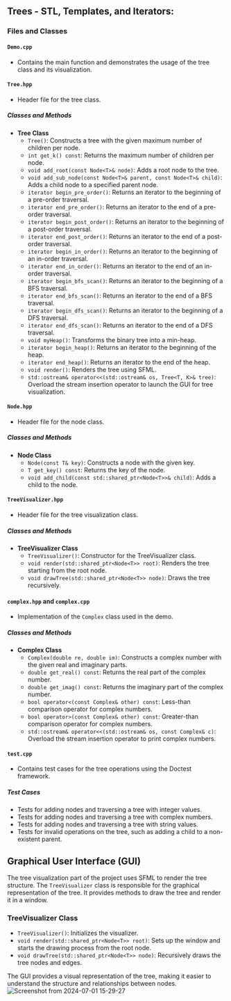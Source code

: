 
## Trees - STL, Templates, and Iterators:

### Files and Classes

#### `Demo.cpp`

- Contains the main function and demonstrates the usage of the tree class and its visualization.

#### `Tree.hpp`

- Header file for the tree class.

##### Classes and Methods

- **Tree Class**
  - `Tree()`: Constructs a tree with the given maximum number of children per node.
  - `int get_k() const`: Returns the maximum number of children per node.
  - `void add_root(const Node<T>& node)`: Adds a root node to the tree.
  - `void add_sub_node(const Node<T>& parent, const Node<T>& child)`: Adds a child node to a specified parent node.
  - `iterator begin_pre_order()`: Returns an iterator to the beginning of a pre-order traversal.
  - `iterator end_pre_order()`: Returns an iterator to the end of a pre-order traversal.
  - `iterator begin_post_order()`: Returns an iterator to the beginning of a post-order traversal.
  - `iterator end_post_order()`: Returns an iterator to the end of a post-order traversal.
  - `iterator begin_in_order()`: Returns an iterator to the beginning of an in-order traversal.
  - `iterator end_in_order()`: Returns an iterator to the end of an in-order traversal.
  - `iterator begin_bfs_scan()`: Returns an iterator to the beginning of a BFS traversal.
  - `iterator end_bfs_scan()`: Returns an iterator to the end of a BFS traversal.
  - `iterator begin_dfs_scan()`: Returns an iterator to the beginning of a DFS traversal.
  - `iterator end_dfs_scan()`: Returns an iterator to the end of a DFS traversal.
  - `void myHeap()`: Transforms the binary tree into a min-heap.
  - `iterator begin_heap()`: Returns an iterator to the beginning of the heap.
  - `iterator end_heap()`: Returns an iterator to the end of the heap.
  - `void render()`: Renders the tree using SFML.
  - `std::ostream& operator<<(std::ostream& os, Tree<T, K>& tree)`: Overload the stream insertion operator to launch the GUI for tree visualization.

#### `Node.hpp`

- Header file for the node class.

##### Classes and Methods

- **Node Class**
  - `Node(const T& key)`: Constructs a node with the given key.
  - `T get_key() const`: Returns the key of the node.
  - `void add_child(const std::shared_ptr<Node<T>>& child)`: Adds a child to the node.

#### `TreeVisualizer.hpp`

- Header file for the tree visualization class.

##### Classes and Methods

- **TreeVisualizer Class**
  - `TreeVisualizer()`: Constructor for the TreeVisualizer class.
  - `void render(std::shared_ptr<Node<T>> root)`: Renders the tree starting from the root node.
  - `void drawTree(std::shared_ptr<Node<T>> node)`: Draws the tree recursively.

#### `complex.hpp` and `complex.cpp`

- Implementation of the `Complex` class used in the demo.

##### Classes and Methods

- **Complex Class**
  - `Complex(double re, double im)`: Constructs a complex number with the given real and imaginary parts.
  - `double get_real() const`: Returns the real part of the complex number.
  - `double get_imag() const`: Returns the imaginary part of the complex number.
  - `bool operator<(const Complex& other) const`: Less-than comparison operator for complex numbers.
  - `bool operator>(const Complex& other) const`: Greater-than comparison operator for complex numbers.
  - `std::ostream& operator<<(std::ostream& os, const Complex& c)`: Overload the stream insertion operator to print complex numbers.

#### `test.cpp`

- Contains test cases for the tree operations using the Doctest framework.

##### Test Cases

- Tests for adding nodes and traversing a tree with integer values.
- Tests for adding nodes and traversing a tree with complex numbers.
- Tests for adding nodes and traversing a tree with string values.
- Tests for invalid operations on the tree, such as adding a child to a non-existent parent.

## Graphical User Interface (GUI)

The tree visualization part of the project uses SFML to render the tree structure. The `TreeVisualizer` class is responsible for the graphical representation of the tree. It provides methods to draw the tree and render it in a window.

### TreeVisualizer Class

- `TreeVisualizer()`: Initializes the visualizer.
- `void render(std::shared_ptr<Node<T>> root)`: Sets up the window and starts the drawing process from the root node.
- `void drawTree(std::shared_ptr<Node<T>> node)`: Recursively draws the tree nodes and edges.

The GUI provides a visual representation of the tree, making it easier to understand the structure and relationships between nodes.
![Screenshot from 2024-07-01 15-29-27](https://github.com/shifaaKh28/SystemProgramming-Ex4/assets/132808634/ca413446-a49b-40ff-aad5-546b726a195e)
